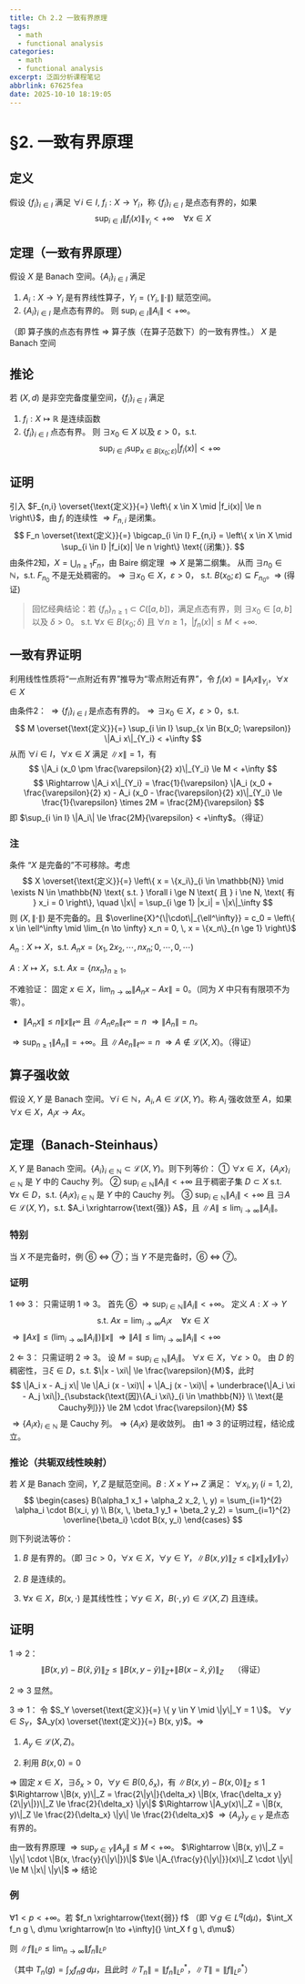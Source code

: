```yaml
---
title: Ch 2.2 一致有界原理
tags:
  - math
  - functional analysis
categories:
  - math
  - functional analysis
excerpt: 泛函分析课程笔记
abbrlink: 67625fea
date: 2025-10-10 18:19:05
---
```

# §2. 一致有界原理

## 定义
假设 $\{f_i\}_{i \in I}$ 满足 $\forall i \in I$, $f_i: X \to Y_i$，称 $\{f_i\}_{i \in I}$ 是点态有界的，如果
$$
\sup_{i \in I} \|f_i(x)\|_{Y_i} < +\infty \quad \forall x \in X
$$

## 定理（一致有界原理）
假设 $X$ 是 Banach 空间。$\{A_i\}_{i \in I}$ 满足
1. $A_i: X \to Y_i$ 是有界线性算子，$Y_i = (Y_i, \|\cdot\|)$ 赋范空间。
2. $\{A_i\}_{i \in I}$ 是点态有界的。
则 $\sup_{i \in I} \|A_i\| < +\infty$。

（即 算子族的点态有界性 $\Longrightarrow$ 算子族（在算子范数下）的一致有界性。）
$X$ 是 Banach 空间

## 推论
若 $(X, d)$ 是非空完备度量空间，$\{f_i\}_{i \in I}$ 满足
1. $f_i: X \mapsto \mathbb{R}$ 是连续函数
2. $\{f_i\}_{i \in I}$ 点态有界。
则 $\exists x_0 \in X$ 以及 $\varepsilon > 0$，s.t.
$$
\sup_{i \in I} \sup_{x \in B(x_0; \varepsilon)} |f_i(x)| < +\infty
$$

## 证明
引入 $F_{n,i} \overset{\text{定义}}{=} \left\{ x \in X \mid |f_i(x)| \le n \right\}$，由 $f_i$ 的连续性 $\Rightarrow F_{n,i}$ 是闭集。
$$
F_n \overset{\text{定义}}{=} \bigcap_{i \in I} F_{n,i} = \left\{ x \in X \mid \sup_{i \in I} |f_i(x)| \le n \right\} \text{（闭集）}.
$$
由条件2知，$X = \bigcup_{n \ge 1} F_n$，由 Baire 纲定理 $\Rightarrow X$ 是第二纲集。
从而 $\exists n_0 \in \mathbb{N}$，s.t. $F_{n_0}$ 不是无处稠密的。$\Rightarrow \exists x_0 \in X$，$\varepsilon > 0$，
s.t. $B(x_0; \varepsilon) \subseteq F_{n_0}$。$\Rightarrow$ (得证)

> 回忆经典结论：若 $\{f_n\}_{n \ge 1} \subset C([a,b])$，满足点态有界，则 $\exists x_0 \in [a,b]$ 以及 $\delta > 0$。
> s.t. $\forall x \in B(x_0; \delta)$ 且 $\forall n \ge 1$，$|f_n(x)| \le M < +\infty$.



## 一致有界证明
利用线性性质将“一点附近有界”推导为“零点附近有界”，令 $f_i(x) = \|A_i x\|_{Y_i}$，$\forall x \in X$

由条件2： $\Rightarrow \{f_i\}_{i \in I}$ 是点态有界的。$\Rightarrow \exists x_0 \in X$，$\varepsilon > 0$，s.t.
$$
M \overset{\text{定义}}{=} \sup_{i \in I} \sup_{x \in B(x_0; \varepsilon)} \|A_i x\|_{Y_i} < +\infty
$$
从而 $\forall i \in I$，$\forall x \in X$ 满足 $\|x\|=1$，有
$$
\|A_i (x_0 \pm \frac{\varepsilon}{2} x)\|_{Y_i} \le M < +\infty
$$
$$
\Rightarrow \|A_i x\|_{Y_i} = \frac{1}{\varepsilon} \|A_i (x_0 + \frac{\varepsilon}{2} x) - A_i (x_0 - \frac{\varepsilon}{2} x)\|_{Y_i} \le \frac{1}{\varepsilon} \times 2M = \frac{2M}{\varepsilon}
$$
即 $\sup_{i \in I} \|A_i\| \le \frac{2M}{\varepsilon} < +\infty$。（得证）



### 注
条件 “$X$ 是完备的”不可移除。考虑
$$
X \overset{\text{定义}}{=} \left\{ x = \{x_i\}_{i \in \mathbb{N}} \mid \exists N \in \mathbb{N} \text{ s.t. } \forall i \ge N \text{ 且 } i \ne N, \text{ 有 } x_i = 0 \right\}, \quad \|x\| = \sup_{i \ge 1} |x_i| = \|x\|_\infty
$$
则 $(X, \|\cdot\|)$ 是不完备的。且 $\overline{X}^{\|\cdot\|_{\ell^\infty}} = c_0 = \left\{ x \in \ell^\infty \mid \lim_{n \to \infty} x_n = 0, \, x = \{x_n\}_{n \ge 1} \right\}$

$A_n: X \mapsto X$，s.t. $A_n x = (x_1, \, 2x_2, \, \cdots, \, n x_n; \, 0, \, \cdots, \, 0, \, \cdots)$

$A: X \mapsto X$，s.t. $A x = \{n x_n\}_{n \ge 1}$。

不难验证：
固定 $x \in X$，$\lim_{n \to \infty} \|A_n x - A x\| = 0$。（同为 $X$ 中只有有限项不为零）。

- $\|A_n x\| \le n \|x\|_{\ell^\infty}$ 且 $\|A_n e_n\|_{\ell^\infty} = n$ $\Rightarrow \|A_n\| = n$。

$\Rightarrow \sup_{n \ge 1} \|A_n\| = +\infty$。且 $\|A e_n\|_{\ell^\infty} = n$ $\Rightarrow A \notin \mathcal{L}(X, X)$。（得证）


## 算子强收敛
假设 $X, Y$ 是 Banach 空间。$\forall i \in \mathbb{N}$，$A_i, A \in \mathcal{L}(X, Y)$。称 $A_i$ 强收敛至 $A$，如果 $\forall x \in X$，$A_i x \to A x$。

## 定理（Banach-Steinhaus）
$X, Y$ 是 Banach 空间。$\{A_i\}_{i \in \mathbb{N}} \subset \mathcal{L}(X, Y)$。则下列等价：
① $\forall x \in X$，$\{A_i x\}_{i \in \mathbb{N}}$ 是 $Y$ 中的 Cauchy 列。
② $\sup_{i \in \mathbb{N}} \|A_i\| < +\infty$ 且于稠密子集 $D \subset X$ s.t. $\forall x \in D$，s.t. $\{A_i x\}_{i \in \mathbb{N}}$ 是 $Y$ 中的 Cauchy 列。
③ $\sup_{i \in \mathbb{N}} \|A_i\| < +\infty$ 且 $\exists A \in \mathcal{L}(X, Y)$，s.t. $A_i \xrightarrow{\text{强}} A$，且 $\|A\| \le \lim_{i \to \infty} \|A_i\|$。

### 特别
当 $X$ 不是完备时，例 ⑥ $\Leftrightarrow$ ⑦；当 $Y$ 不是完备时，⑥ $\Leftrightarrow$ ⑦。

### 证明
1 $\Leftrightarrow$ 3：
只需证明 1 $\Rightarrow$ 3。
首先 ⑥ $\Longrightarrow \sup_{i \in \mathbb{N}} \|A_i\| < +\infty$。
定义 $A: X \to Y$
$$
\text{s.t. } A x = \lim_{i \to \infty} A_i x \quad \forall x \in X
$$
$\Rightarrow \|A x\| \le (\lim_{i \to \infty} \|A_i\|) \|x\|$ $\Rightarrow \|A\| \le \lim_{i \to \infty} \|A_i\| < +\infty$

2 $\Leftarrow$ 3：
只需证明 2 $\Rightarrow$ 3。
设 $M = \sup_{i \in \mathbb{N}} \|A_i\|$。
$\forall x \in X$，$\forall \varepsilon > 0$。
由 $D$ 的稠密性，$\exists \xi \in D$，s.t. $\|x - \xi\| \le \frac{\varepsilon}{M}$，此时
$$
\|A_i x - A_j x\| \le \|A_i (x - \xi)\| + \|A_j (x - \xi)\| + \underbrace{\|A_i \xi - A_j \xi\|}_{\substack{\text{因}\{A_i \xi\}_{i \in \mathbb{N}} \\ \text{是Cauchy列}}} \le 2M \cdot \frac{\varepsilon}{M}
$$
$\Rightarrow \{A_i x\}_{i \in \mathbb{N}}$ 是 Cauchy 列。$\Longrightarrow \{A_i x\}$ 是收敛列。
由1 $\Rightarrow$ 3 的证明过程，结论成立。



### 推论（共轭双线性映射）
若 $X$ 是 Banach 空间，$Y, Z$ 是赋范空间。$B: X \times Y \mapsto Z$ 满足：
$\forall x_i, y_i$ ($i=1,2$),
$$
\begin{cases}
B(\alpha_1 x_1 + \alpha_2 x_2, \, y) = \sum_{i=1}^{2} \alpha_i \cdot B(x_i, y) \\
B(x, \, \beta_1 y_1 + \beta_2 y_2) = \sum_{i=1}^{2} \overline{\beta_i} \cdot B(x, y_i)
\end{cases}
$$

则下列说法等价：

1. $B$ 是有界的。（即 $\exists c > 0$，$\forall x \in X$，$\forall y \in Y$，$\|B(x,y)\|_Z \le c \|x\|_X \|y\|_Y$）

2. $B$ 是连续的。

3. $\forall x \in X$，$B(x, \cdot)$ 是其线性性；$\forall y \in X$，$B(\cdot, y) \in \mathcal{L}(X, Z)$ 且连续。

## 证明
1 $\Rightarrow$ 2：
$$
\|B(x,y) - B(\hat{x}, \hat{y})\|_Z \le \|B(x, y - \hat{y})\|_Z + \|B(x - \hat{x}, \hat{y})\|_Z \quad \text{（得证）}
$$

2 $\Rightarrow$ 3 显然。

3 $\Rightarrow$ 1：
令 $S_Y \overset{\text{定义}}{=} \{ y \in Y \mid \|y\|_Y = 1 \}$。
$\forall y \in S_Y$，$A_y(x) \overset{\text{定义}}{=} B(x, y)$。$\Rightarrow$ 
1. $A_y \in \mathcal{L}(X, Z)$。

2. 利用 $B(x, 0) = 0$

$\Rightarrow$ 固定 $x \in X$，$\exists \delta_x > 0$，$\forall y \in B(0, \delta_x)$，有 $\|B(x, y) - B(x, 0)\|_Z \le 1$
$\Rightarrow \|B(x, y)\|_Z = \frac{2\|y\|}{\delta_x} \|B(x, \frac{\delta_x y}{2\|y\|})\|_Z \le \frac{2}{\delta_x} \|y\|$
$\Rightarrow \|A_y(x)\|_Z = \|B(x, y)\|_Z \le \frac{2}{\delta_x} \|y\| \le \frac{2}{\delta_x}$
$\Rightarrow \{A_y\}_{y \in Y}$ 是点态有界的。

由一致有界原理 $\Rightarrow \sup_{y \in Y} \|A_y\| \le M < +\infty$。
$\Rightarrow \|B(x, y)\|_Z = \|y\| \cdot \|B(x, \frac{y}{\|y\|})\|$
$\le \|A_{\frac{y}{\|y\|}}(x)\|_Z \cdot \|y\| \le M \|x\| \|y\|$ $\Rightarrow$ 结论

### 例
$\forall 1 < p < +\infty$。若 $f_n \xrightarrow{\text{弱}} f$ （即 $\forall g \in L^q(d\mu)$，$\int_X f_n g \, d\mu \xrightarrow[n \to +\infty]{} \int_X f g \, d\mu$）

则 $\|f\|_{L^p} \le \lim_{n \to \infty} \|f_n\|_{L^p}$

（其中 $T_n(g) = \int_X f_n g \, d\mu$，且此时 $\|T_n\| = \|f_n\|_{L^p}^*$，$\|T\| = \|f\|_{L^p}^*$）